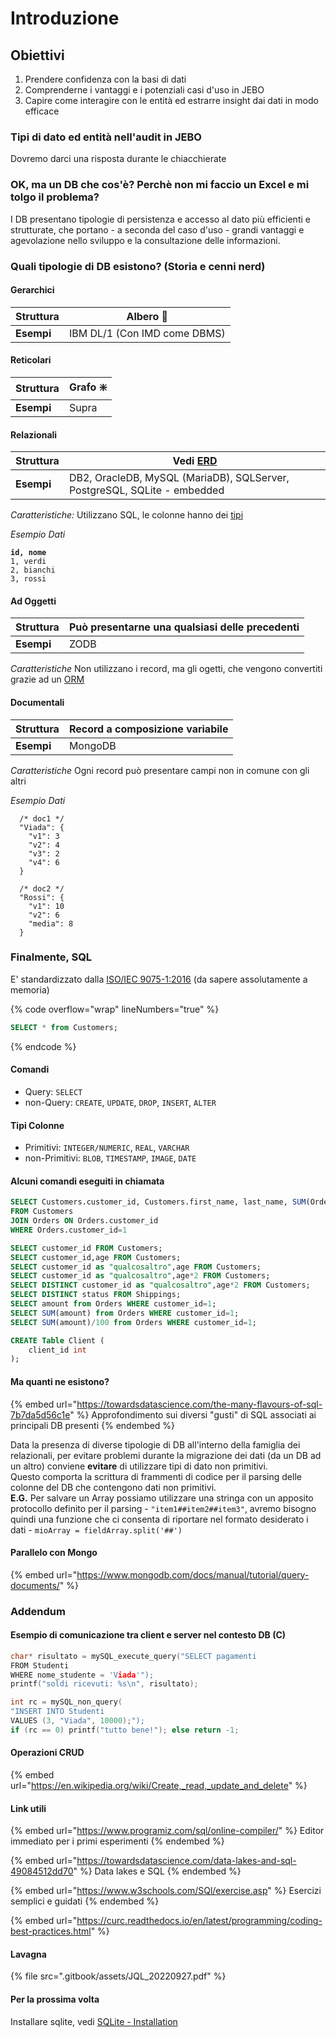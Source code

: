 # Introduzione

## Obiettivi

1. Prendere confidenza con la basi di dati
2. Comprenderne i vantaggi e i potenziali casi d'uso in JEBO
3. Capire come interagire con le entità ed estrarre insight dai dati in modo efficace

### Tipi di dato ed entità nell'audit in JEBO

Dovremo darci una risposta durante le chiacchierate

### OK, ma un DB che cos'è? Perchè non mi faccio un Excel e mi tolgo il problema?

I DB presentano tipologie di persistenza e accesso al dato più efficienti e strutturate, che portano - a seconda del caso d'uso - grandi vantaggi e agevolazione nello sviluppo e la consultazione delle informazioni.

### Quali tipologie di DB esistono? (Storia e cenni nerd)



#### Gerarchici

| **Struttura** | Albero 🌳                    |
| ------------- | ---------------------------- |
| **Esempi**    | IBM DL/1 (Con IMD come DBMS) |

#### Reticolari

| **Struttura** | Grafo ❇️ |
| ------------- | -------- |
| **Esempi**    | Supra    |

#### Relazionali

| **Struttura** | Vedi [ERD](https://cdn-images.visual-paradigm.com/guide/data-modeling/what-is-erd/01-entity-relationship-diagram.png) |
| ------------- | --------------------------------------------------------------------------------------------------------------------- |
| **Esempi**    | DB2, OracleDB, MySQL (MariaDB), SQLServer, PostgreSQL, SQLite - embedded                                              |

_Caratteristiche:_ Utilizzano SQL, le colonne hanno dei [tipi](https://www.w3schools.com/sql/sql\_datatypes.asp)

_Esempio Dati_

<pre><code><strong>id, nome
</strong>1, verdi
2, bianchi
3, rossi</code></pre>

#### Ad Oggetti

| **Struttura** | Può presentarne una qualsiasi delle precedenti |
| ------------- | ---------------------------------------------- |
| **Esempi**    | ZODB                                           |

_Caratteristiche_ Non utilizzano i record, ma gli ogetti, che vengono convertiti grazie ad un [ORM](https://it.wikipedia.org/wiki/Object-relational\_mapping)

#### Documentali

| **Struttura** | Record a composizione variabile |
| ------------- | ------------------------------- |
| **Esempi**    | MongoDB                         |

_Caratteristiche_ Ogni record può presentare campi non in comune con gli altri

_Esempio Dati_

```
  /* doc1 */
  "Viada": {
    "v1": 3
    "v2": 4
    "v3": 2
    "v4": 6
  }

  /* doc2 */
  "Rossi": {
    "v1": 10
    "v2": 6
    "media": 8
  }
```

### Finalmente, SQL

E' standardizzato dalla [ISO/IEC 9075-1:2016](https://www.iso.org/standard/63555.html) (da sapere assolutamente a memoria)

{% code overflow="wrap" lineNumbers="true" %}
```sql
SELECT * from Customers;
```
{% endcode %}

#### Comandi

* Query: `SELECT`
* non-Query: `CREATE`, `UPDATE`, `DROP`, `INSERT`, `ALTER`

#### Tipi Colonne

* Primitivi: `INTEGER/NUMERIC`, `REAL`, `VARCHAR`
* non-Primitivi: `BLOB`, `TIMESTAMP`, `IMAGE`, `DATE`

#### Alcuni comandi eseguiti in chiamata

```sql
SELECT Customers.customer_id, Customers.first_name, last_name, SUM(Orders.amount) as "Totale fatturato"
FROM Customers
JOIN Orders ON Orders.customer_id
WHERE Orders.customer_id=1
```

```sql
SELECT customer_id FROM Customers;
SELECT customer_id,age FROM Customers;
SELECT customer_id as "qualcosaltro",age FROM Customers;
SELECT customer_id as "qualcosaltro",age*2 FROM Customers;
SELECT DISTINCT customer_id as "qualcosaltro",age*2 FROM Customers;
SELECT DISTINCT status FROM Shippings;
SELECT amount from Orders WHERE customer_id=1;
SELECT SUM(amount) from Orders WHERE customer_id=1;
SELECT SUM(amount)/100 from Orders WHERE customer_id=1;
```

```sql
CREATE Table Client (
	client_id int
);
```

#### Ma quanti ne esistono?

{% embed url="https://towardsdatascience.com/the-many-flavours-of-sql-7b7da5d56c1e" %}
Approfondimento sui diversi "gusti" di SQL associati ai principali DB presenti
{% endembed %}

Data la presenza di diverse tipologie di DB all'interno della famiglia dei relazionali, per evitare problemi durante la migrazione dei dati (da un DB ad un altro) conviene **evitare** di utilizzare tipi di dato non primitivi.\
Questo comporta la scrittura di frammenti di codice per il parsing delle colonne del DB che contengono dati non primitivi.\
**E.G.** Per salvare un Array possiamo utilizzare una stringa con un apposito protocollo definito per il parsing - `"item1##item2##item3"`, avremo bisogno quindi una funzione che ci consenta di riportare nel formato desiderato i dati - `mioArray = fieldArray.split('##')`

#### Parallelo con Mongo

{% embed url="https://www.mongodb.com/docs/manual/tutorial/query-documents/" %}

### Addendum

#### Esempio di comunicazione tra client e server nel contesto DB (C)

```c
char* risultato = mySQL_execute_query("SELECT pagamenti
FROM Studenti
WHERE nome_studente = 'Viada'");
printf("soldi ricevuti: %s\n", risultato);

int rc = mySQL_non_query(
"INSERT INTO Studenti
VALUES (3, "Viada", 10000);");
if (rc == 0) printf("tutto bene!"); else return -1;
```

#### Operazioni CRUD

{% embed url="https://en.wikipedia.org/wiki/Create,_read,_update_and_delete" %}

#### Link utili

{% embed url="https://www.programiz.com/sql/online-compiler/" %}
Editor immediato per i primi esperimenti
{% endembed %}

{% embed url="https://towardsdatascience.com/data-lakes-and-sql-49084512dd70" %}
Data lakes e SQL
{% endembed %}

{% embed url="https://www.w3schools.com/SQl/exercise.asp" %}
Esercizi semplici e guidati
{% endembed %}

{% embed url="https://curc.readthedocs.io/en/latest/programming/coding-best-practices.html" %}

#### Lavagna

{% file src=".gitbook/assets/JQL_20220927.pdf" %}

#### Per la prossima volta

Installare sqlite, vedi [SQLite - Installation](https://www.tutorialspoint.com/sqlite/sqlite\_installation.htm)

